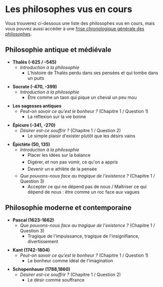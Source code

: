# Les philosophes vus en cours

Vous trouverez ci-dessous une liste des philosophes vus en cours, mais vous pouvez aussi accéder à une [frise chronologique générale des philosophes](https://eyssette.github.io/frise-philo/).

## Philosophie antique et médiévale

- Thalès (-625 / –545)
	- _Introduction à la philosophie_
		- L'histoire de Thalès perdu dans ses pensées et qui tombe dans un puits
- Socrate (-470, -399)
	- _Introduction à la philosophie_
		- Être comme un taon qui pique un cheval un peu mou
- Les sagesses antiques
	- _Peut-on savoir ce qu'est le bonheur ?_ (Chapitre 1 / Question 1)
		- La réflexion sur la vie bonne
- Épicure (-341, -270)
	- _Désirer est-ce souffrir ?_ (Chapitre 1 / Question 2)
		- Le simple plaisir d'exister plutôt que les désirs vains
- Épictète (50, 135)
	- _Introduction à la philosophie_
		- Placer les idées sur la balance
		- Digérer, et non pas vomir, ce qu'on a appris
		- Devenir un·e athlète de la pensée 
	- _Que pouvons-nous face au tragique de l'existence ?_ (Chapitre 1 / Question 3)
		- Accepter ce qui ne dépend pas de nous / Maîtriser ce qui dépend de nous : être comme un roc face aux vagues

## Philosophie moderne et contemporaine

- Pascal (1623-1662)
	- _Que pouvons-nous face au tragique de l'existence ?_ (Chapitre 1 / Question 3)
		- Tragique de l'impuissance, tragique de l'insignifiance, divertissement
- Kant (1742-1804)
	- _Peut-on savoir ce qu'est le bonheur ?_ (Chapitre 1 / Question 1)
		- Le bonheur comme idéal de l'imagination
- Schopenhauer (1788,1860)
	- _Désirer est-ce souffrir ?_ (Chapitre 1 / Question 2)
		- Le désir comme souffrance

<style>
ul li {font-weight:bold; margin-bottom:10px;}
ul li ul li {font-weight:normal}
ul li ul li {margin-bottom:5px;}
</style>